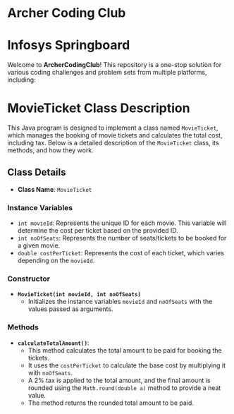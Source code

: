 # Archer Coding Club
# Infosys Springboard
Welcome to **ArcherCodingClub**! This repository is a one-stop solution for various coding challenges and problem sets from multiple platforms, including:

# MovieTicket Class Description

This Java program is designed to implement a class named `MovieTicket`, which manages the booking of movie tickets and calculates the total cost, including tax. Below is a detailed description of the `MovieTicket` class, its methods, and how they work.

## Class Details

- **Class Name**: `MovieTicket`

### Instance Variables

- `int movieId`: Represents the unique ID for each movie. This variable will determine the cost per ticket based on the provided ID.
- `int noOfSeats`: Represents the number of seats/tickets to be booked for a given movie.
- `double costPerTicket`: Represents the cost of each ticket, which varies depending on the `movieId`.

### Constructor

- **`MovieTicket(int movieId, int noOfSeats)`**
  - Initializes the instance variables `movieId` and `noOfSeats` with the values passed as arguments.

### Methods

- **`calculateTotalAmount()`**: 
  - This method calculates the total amount to be paid for booking the tickets.
  - It uses the `costPerTicket` to calculate the base cost by multiplying it with `noOfSeats`.
  - A 2% tax is applied to the total amount, and the final amount is rounded using the `Math.round(double a)` method to provide a neat value.
  - The method returns the rounded total amount to be paid. 
